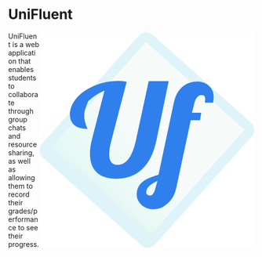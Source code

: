 # UniFluent

<img src="images/logo.png" align="right" />

UniFluent is a web application that enables students to collaborate through group chats and resource sharing, as well as allowing them to record their grades/performance to see their progress.

